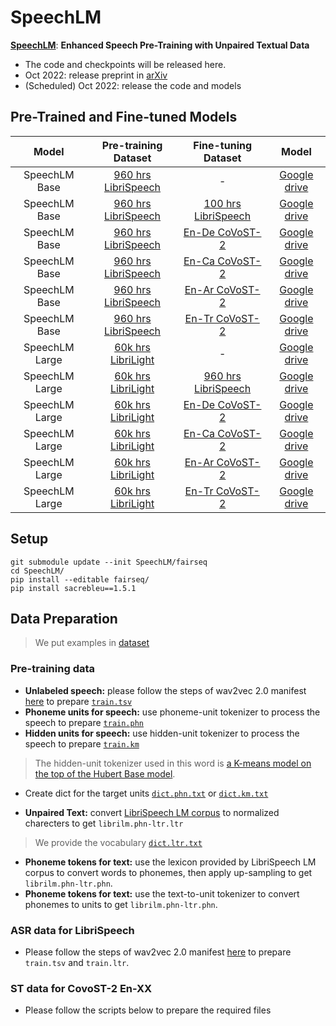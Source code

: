 # SpeechLM

<!--**Pre-trained models for speech related tasks**-->

 [**SpeechLM**](https://arxiv.org/abs/2209.15329): **Enhanced Speech Pre-Training with Unpaired Textual Data**


- The code and checkpoints will be released here.
- Oct 2022: release preprint in [arXiv](https://arxiv.org/abs/2209.15329)
- (Scheduled) Oct 2022: release the code and models

## Pre-Trained and Fine-tuned Models

|  Model            |               Pre-training Dataset               | Fine-tuning Dataset                                | Model |
| :------:          | :----------------------------------------------: | :-----------------:                                | :-----: |
| SpeechLM Base     | [960 hrs LibriSpeech](http://www.openslr.org/12) |                      -                             | [Google drive](https://drive.google.com/file/d/1iJvhSGghNrMT-wAY1nwVu2YaYuTy1pxx/view?usp=sharing)  |
| SpeechLM Base     | [960 hrs LibriSpeech](http://www.openslr.org/12) | [100 hrs LibriSpeech](http://www.openslr.org/12)   | [Google drive](https://drive.google.com/file/d/1mH3N7iKMWYk3rSBJErQPYf3x5ugqDq5x/view?usp=sharing)  |
| SpeechLM Base     | [960 hrs LibriSpeech](http://www.openslr.org/12) | [En-De CoVoST-2]()        | [Google drive]()  |
| SpeechLM Base     | [960 hrs LibriSpeech](http://www.openslr.org/12) | [En-Ca CoVoST-2]()        | [Google drive]()  |
| SpeechLM Base     | [960 hrs LibriSpeech](http://www.openslr.org/12) | [En-Ar CoVoST-2]()        | [Google drive]()  |
| SpeechLM Base     | [960 hrs LibriSpeech](http://www.openslr.org/12) | [En-Tr CoVoST-2]()        | [Google drive]()  |
| SpeechLM Large    | [60k hrs LibriLight]()  |                      -                             | [Google drive](https://drive.google.com/file/d/1QjLIgTJKIylVIp5hUkfSjGPtz8Xo7Lky/view?usp=sharing)  |
| SpeechLM Large    | [60k hrs LibriLight]() | [960 hrs LibriSpeech](http://www.openslr.org/12)    | [Google drive](https://drive.google.com/file/d/1YZQDVv096o8Opt0RBnkRiZXYPRDqKZnP/view?usp=sharing)  |
| SpeechLM Large    | [60k hrs LibriLight]() | [En-De CoVoST-2]()        | [Google drive]()  |
| SpeechLM Large    | [60k hrs LibriLight]() | [En-Ca CoVoST-2]()        | [Google drive]()  |
| SpeechLM Large    | [60k hrs LibriLight]() | [En-Ar CoVoST-2]()        | [Google drive]()  |
| SpeechLM Large    | [60k hrs LibriLight]() | [En-Tr CoVoST-2]()        | [Google drive]()  |




## Setup
```
git submodule update --init SpeechLM/fairseq
cd SpeechLM/
pip install --editable fairseq/
pip install sacrebleu==1.5.1
```

## Data Preparation
> We put examples in [dataset](https://github.com/microsoft/SpeechT5/tree/main/SpeechLM/dataset)

### Pre-training data
- **Unlabeled speech:** please follow the steps of wav2vec 2.0 manifest [here](https://github.com/pytorch/fairseq/tree/main/examples/wav2vec#prepare-training-data-manifest) to prepare [`train.tsv`](https://github.com/microsoft/SpeechT5/tree/main/SpeechLM/dataset/LibriSpeech/phone_unit/train_sample100.tsv)
- **Phoneme units for speech:** use phoneme-unit tokenizer to process the speech to prepare [`train.phn`](https://github.com/microsoft/SpeechT5/tree/main/SpeechLM/dataset/LibriSpeech/phone_unit/train_sample100.phn)
- **Hidden units for speech:** use hidden-unit tokenizer to process the speech to prepare [`train.km`](https://github.com/microsoft/SpeechT5/tree/main/SpeechLM/dataset/LibriSpeech/hidden_unit/train_sample100.km)
> The hidden-unit tokenizer used in this word is [a K-means model on the top of the Hubert Base model](https://github.com/facebookresearch/fairseq/tree/main/examples/hubert/simple_kmeans).
- Create dict for the target units [`dict.phn.txt`](https://github.com/microsoft/SpeechT5/tree/main/SpeechLM/dataset/LibriSpeech/phone_unit/dict.phn.txt) or [`dict.km.txt`](https://github.com/microsoft/SpeechT5/tree/main/SpeechLM/dataset/LibriSpeech/hidden_unit/dict.km.txt)

- **Unpaired Text:** convert [LibriSpeech LM corpus](http://www.openslr.org/11/) to normalized charecters to get `librilm.phn-ltr.ltr`
> We provide the vocabulary [`dict.ltr.txt`](https://github.com/microsoft/SpeechT5/tree/main/SpeechLM/dataset/LibriLM/bin-idx/dict.ltr.txt)
- **Phoneme tokens for text:** use the lexicon provided by LibriSpeech LM corpus to convert words to phonemes, then apply up-sampling to get `librilm.phn-ltr.phn`.
- **Phoneme tokens for text:** use the text-to-unit tokenizer to convert phonemes to units to get `librilm.phn-ltr.phn`.

### ASR data for LibriSpeech
- Please follow the steps of wav2vec 2.0 manifest [here](https://github.com/pytorch/fairseq/tree/main/examples/wav2vec#prepare-training-data-manifest) to prepare `train.tsv` and `train.ltr`.

### ST data for CovoST-2 En-XX
- Please follow the scripts below to prepare the required files
```

```
